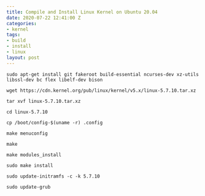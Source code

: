 ```yaml
---
title: Compile and Install Linux Kernel on Ubuntu 20.04
date: 2020-07-22 12:41:00 Z
categories:
- kernel
tags:
- build
- install
- linux
layout: post
---
```


`sudo apt-get install git fakeroot build-essential ncurses-dev xz-utils libssl-dev bc flex libelf-dev bison`

`wget https://cdn.kernel.org/pub/linux/kernel/v5.x/linux-5.7.10.tar.xz`

`tar xvf linux-5.7.10.tar.xz`

`cd linux-5.7.10`

`cp /boot/config-$(uname -r) .config`

`make menuconfig`

`make`

`make modules_install`

`sudo make install`

`sudo update-initramfs -c -k 5.7.10`

`sudo update-grub`
